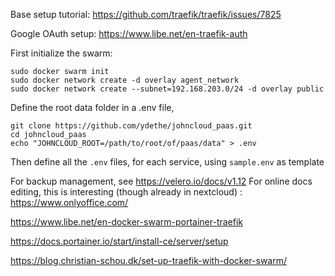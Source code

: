 Base setup tutorial: https://github.com/traefik/traefik/issues/7825

Google OAuth setup: https://www.libe.net/en-traefik-auth

First initialize the swarm:

    sudo docker swarm init
    sudo docker network create -d overlay agent_network
    sudo docker network create --subnet=192.168.203.0/24 -d overlay public
    
Define the root data folder in a .env file, 

    git clone https://github.com/ydethe/johncloud_paas.git
    cd johncloud_paas
    echo "JOHNCLOUD_ROOT=/path/to/root/of/paas/data" > .env

Then define all the `.env` files, for each service, using `sample.env` as template

For backup management, see https://velero.io/docs/v1.12
For online docs editing, this is interesting (though already in nextcloud) : https://www.onlyoffice.com/

https://www.libe.net/en-docker-swarm-portainer-traefik

https://docs.portainer.io/start/install-ce/server/setup

https://blog.christian-schou.dk/set-up-traefik-with-docker-swarm/

